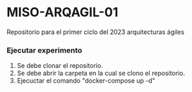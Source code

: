 # MISO-ARQAGIL-01
Repositorio para el primer ciclo del 2023 arquitecturas ágiles 


### Ejecutar experimento

1) Se debe clonar el repositorio.
2) Se debe abrir la carpeta en la cual se clono el repositorio.
3) Ejecuctar el comando "docker-compose up -d"
